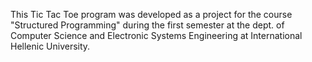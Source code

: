 This Tic Tac Toe program was developed as a project for the course "Structured Programming" during the first semester at the 
dept. of Computer Science and Electronic Systems Engineering at International Hellenic University.
